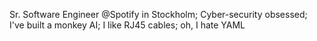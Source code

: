 Sr. Software Engineer @Spotify in Stockholm; Cyber-security obsessed; I've built a monkey AI; I like RJ45 cables; oh, I hate YAML
